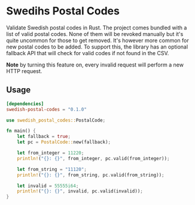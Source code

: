 # Swedihs Postal Codes

Validate Swedish postal codes in Rust. The project comes bundled with a list of
valid postal codes. None of them will be revoked manually but it's quite
uncommon for those to get removed. It's however more common for new postal codes
to be added. To support this, the library has an optional fallback API that will
check for valid codes if not found in the CSV.

**Note** by turning this feature on, every invalid request will perform a new
HTTP request.

## Usage

```toml
[dependencies]
swedish-postal-codes = "0.1.0"
```

```rust
use swedish_postal_codes::PostalCode;

fn main() {
    let fallback = true;
    let pc = PostalCode::new(fallback);

    let from_integer = 11220;
    println!("{}: {}", from_integer, pc.valid(from_integer));

    let from_string = "11120";
    println!("{}: {}", from_string, pc.valid(from_string));

    let invalid = 55555i64;
    println!("{}: {}", invalid, pc.valid(invalid));
}
```
